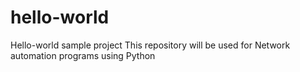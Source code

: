 # hello-world
Hello-world sample project
This repository will be used for Network automation programs using Python
